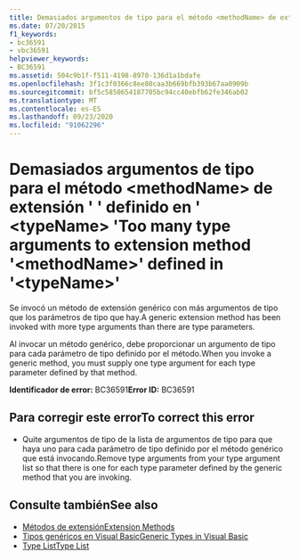 ```yaml
---
title: Demasiados argumentos de tipo para el método <methodName> de extensión ' ' definido en ' <typeName> '
ms.date: 07/20/2015
f1_keywords:
- bc36591
- vbc36591
helpviewer_keywords:
- BC36591
ms.assetid: 504c9b1f-f511-4198-8970-136d1a1bdafe
ms.openlocfilehash: 3f1c3f0366c8ee80caa3b669bfb393b67aa0909b
ms.sourcegitcommit: bf5c5850654187705bc94cc40ebfb62fe346ab02
ms.translationtype: MT
ms.contentlocale: es-ES
ms.lasthandoff: 09/23/2020
ms.locfileid: "91062296"
---
```

# <a name="too-many-type-arguments-to-extension-method-methodname-defined-in-typename"></a><span data-ttu-id="c0ce7-102">Demasiados argumentos de tipo para el método \<methodName> de extensión ' ' definido en ' \<typeName> '</span><span class="sxs-lookup"><span data-stu-id="c0ce7-102">Too many type arguments to extension method '\<methodName>' defined in '\<typeName>'</span></span>

<span data-ttu-id="c0ce7-103">Se invocó un método de extensión genérico con más argumentos de tipo que los parámetros de tipo que hay.</span><span class="sxs-lookup"><span data-stu-id="c0ce7-103">A generic extension method has been invoked with more type arguments than there are type parameters.</span></span>  
  
 <span data-ttu-id="c0ce7-104">Al invocar un método genérico, debe proporcionar un argumento de tipo para cada parámetro de tipo definido por el método.</span><span class="sxs-lookup"><span data-stu-id="c0ce7-104">When you invoke a generic method, you must supply one type argument for each type parameter defined by that method.</span></span>  
  
 <span data-ttu-id="c0ce7-105">**Identificador de error:** BC36591</span><span class="sxs-lookup"><span data-stu-id="c0ce7-105">**Error ID:** BC36591</span></span>  
  
## <a name="to-correct-this-error"></a><span data-ttu-id="c0ce7-106">Para corregir este error</span><span class="sxs-lookup"><span data-stu-id="c0ce7-106">To correct this error</span></span>  
  
- <span data-ttu-id="c0ce7-107">Quite argumentos de tipo de la lista de argumentos de tipo para que haya uno para cada parámetro de tipo definido por el método genérico que está invocando.</span><span class="sxs-lookup"><span data-stu-id="c0ce7-107">Remove type arguments from your type argument list so that there is one for each type parameter defined by the generic method that you are invoking.</span></span>  
  
## <a name="see-also"></a><span data-ttu-id="c0ce7-108">Consulte también</span><span class="sxs-lookup"><span data-stu-id="c0ce7-108">See also</span></span>

- [<span data-ttu-id="c0ce7-109">Métodos de extensión</span><span class="sxs-lookup"><span data-stu-id="c0ce7-109">Extension Methods</span></span>](../programming-guide/language-features/procedures/extension-methods.md)
- [<span data-ttu-id="c0ce7-110">Tipos genéricos en Visual Basic</span><span class="sxs-lookup"><span data-stu-id="c0ce7-110">Generic Types in Visual Basic</span></span>](../programming-guide/language-features/data-types/generic-types.md)
- [<span data-ttu-id="c0ce7-111">Type List</span><span class="sxs-lookup"><span data-stu-id="c0ce7-111">Type List</span></span>](../language-reference/statements/type-list.md)
